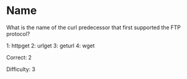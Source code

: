 # Name

What is the name of the curl predecessor that first supported the FTP
protocol?

1: httpget
2: urlget
3: geturl
4: wget

Correct: 2

Difficulty: 3
